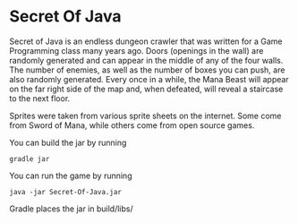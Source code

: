 Secret Of Java
==============

Secret of Java is an endless dungeon crawler that was written for a Game Programming class many years ago. Doors (openings in the wall)
are randomly generated and can appear in the middle of any of the four walls. The number of enemies, as well as the number of boxes you can push,
are also randomly generated. Every once in a while, the Mana Beast will appear on the far right side of the map and, when defeated, will reveal a
staircase to the next floor.

Sprites were taken from various sprite sheets on the internet. Some come from Sword of Mana, while others come from open source games.

You can build the jar by running
```
gradle jar
```

You can run the game by running
```
java -jar Secret-Of-Java.jar
```

Gradle places the jar in build/libs/
